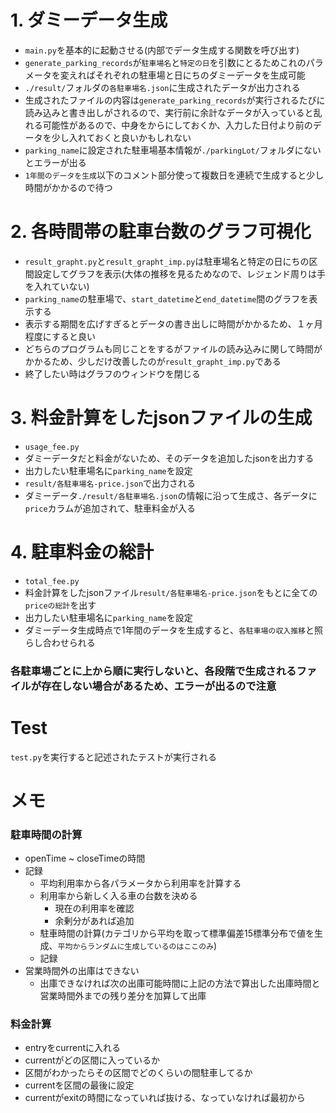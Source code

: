 # 1. ダミーデータ生成
* ```main.py```を基本的に起動させる(内部でデータ生成する関数を呼び出す)
* ```generate_parking_records```が```駐車場名```と```特定の日```を引数にとるためこれのパラメータを変えればそれぞれの駐車場と日にちのダミーデータを生成可能
* ```./result/```フォルダの```各駐車場名.json```に生成されたデータが出力される
* 生成されたファイルの内容は```generate_parking_records```が実行されるたびに読み込みと書き出しがされるので、実行前に余計なデータが入っていると乱れる可能性があるので、中身をからにしておくか、入力した日付より前のデータを少し入れておくと良いかもしれない
* ```parking_name```に設定された駐車場基本情報が```./parkingLot/```フォルダにないとエラーが出る
* ```1年間のデータを生成```以下のコメント部分使って複数日を連続で生成すると少し時間がかかるので待つ 
  

# 2. 各時間帯の駐車台数のグラフ可視化
* ```result_grapht.py```と```result_grapht_imp.py```は駐車場名と特定の日にちの区間設定してグラフを表示(大体の推移を見るためなので、レジェンド周りは手を入れていない)
* ```parking_name```の駐車場で、````start_datetime````と```end_datetime```間のグラフを表示する
* 表示する期間を広げすぎるとデータの書き出しに時間がかかるため、１ヶ月程度にすると良い
* どちらのプログラムも同じことをするがファイルの読み込みに関して時間がかかるため、少しだけ改善したのが```result_grapht_imp.py```である
* 終了したい時はグラフのウィンドウを閉じる

# 3. 料金計算をしたjsonファイルの生成
* ```usage_fee.py```
* ダミーデータだと料金がないため、そのデータを追加したjsonを出力する
* 出力したい駐車場名に```parking_name```を設定
* ```result/各駐車場名-price.json```で出力される
* ダミーデータ```./result/各駐車場名.json```の情報に沿って生成さ、各データに```price```カラムが追加されて、駐車料金が入る
  
  
# 4. 駐車料金の総計
* ```total_fee.py```
* 料金計算をしたjsonファイル```result/各駐車場名-price.json```をもとに全ての```priceの総計```を出す
* 出力したい駐車場名に```parking_name```を設定
* ダミーデータ生成時点で1年間のデータを生成すると、```各駐車場の収入推移```と照らし合わせられる


### 各駐車場ごとに上から順に実行しないと、各段階で生成されるファイルが存在しない場合があるため、エラーが出るので注意

# Test
```test.py```を実行すると記述されたテストが実行される

# メモ
### 駐車時間の計算
* openTime ~ closeTimeの時間
* 記録
    * 平均利用率から各パラメータから利用率を計算する
    * 利用率から新しく入る車の台数を決める
        * 現在の利用率を確認
        * 余剰分があれば追加
    * 駐車時間の計算(カテゴリから平均を取って標準偏差15標準分布で値を生成、```平均からランダムに生成しているのはここのみ```)
    * 記録
* 営業時間外の出庫はできない
    * 出庫できなければ次の出庫可能時間に上記の方法で算出した出庫時間と営業時間外までの残り差分を加算して出庫
  

### 料金計算
* entryをcurrentに入れる
* currentがどの区間に入っているか
* 区間がわかったらその区間でどのくらいの間駐車してるか
* currentを区間の最後に設定
* currentがexitの時間になっていれば抜ける、なっていなければ最初から